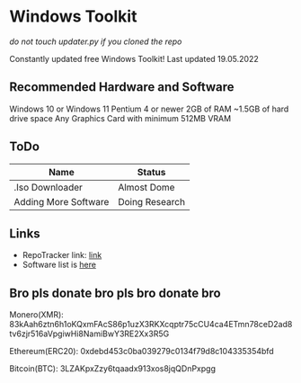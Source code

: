 # Windows Toolkit
*do not touch updater.py if you cloned the repo*

Constantly updated free Windows Toolkit!
Last updated 19.05.2022

## Recommended Hardware and Software
Windows 10 or Windows 11
Pentium 4 or newer
2GB of RAM
~1.5GB of hard drive space
Any Graphics Card with minimum 512MB VRAM

## ToDo

| Name | Status |
| --- | --- |
|.Iso Downloader|Almost Dome|
|Adding More Software|Doing Research|


## Links

- RepoTracker link: [link](https://repo-tracker.com/r/gh/xemulat/Windows-Toolkit)
- Software list is [here](https://github.com/xemulat/Windows-Toolkit/wiki/Software-List)







## Bro pls donate bro pls bro donate bro

Monero(XMR): 83kAah6ztn6h1oKQxmFAcS86p1uzX3RKXcqptr75cCU4ca4ETmn78ceD2ad8tv6zjr516aVpgiwHi8NamiBwY3RE2Xx3R5G

Ethereum(ERC20): 0xdebd453c0ba039279c0134f79d8c104335354bfd

Bitcoin(BTC): 3LZAKpxZzy6tqaadx913xos8jqQDnPxpgg
